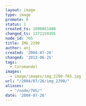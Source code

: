 ```yaml
---
layout: image
type: image
promote: 0
status: 1
created_ts: 1090861488
changed_ts: 1372159395
node_id: 765
title: IMG_2290
author: anj
created: '2004-07-26'
changed: '2013-06-25'
tags:
  - Coromandel
images:
  - image/images/img_2290-765.jpg
url: "/2004/07/26/img_2290/"
aliases:
  - "/node/765/"
date: '2004-07-26'
---
```


